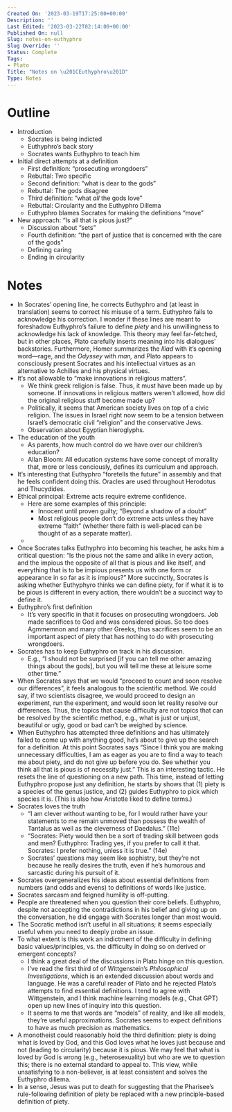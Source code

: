 ```yaml
---
Created On: '2023-03-19T17:25:00+00:00'
Description: ''
Last Edited: '2023-03-22T02:14:00+00:00'
Published On: null
Slug: notes-on-euthyphro
Slug Override: ''
Status: Complete
Tags:
- Plato
Title: "Notes on \u201CEuthyphro\u201D"
Type: Notes
---
```

<h1>Outline</h1>
<ul>
<li>Introduction
<ul>
<li>Socrates is being indicted</li>
<li>Euthyphro’s back story</li>
<li>Socrates wants Euthyphro to teach him</li>
</ul></li>
<li>Initial direct attempts at a definition
<ul>
<li>First definition: “prosecuting wrongdoers”</li>
<li>Rebuttal: Two specific</li>
<li>Second definition: “what is dear to the gods”</li>
<li>Rebuttal: The gods disagree</li>
<li>Third definition: “what <em>all</em> the gods love”</li>
<li>Rebuttal: Circularity and the Euthyphro Dillema</li>
<li>Euthyphro blames Socrates for making the definitions “move”</li>
</ul></li>
<li>New approach: “Is all that is pious just?”
<ul>
<li>Discussion about “sets”</li>
<li>Fourth definition: “the part of justice that is concerned with the care of the gods”</li>
<li>Defining caring</li>
<li>Ending in circularity</li>
</ul></li>
</ul>
<h1>Notes</h1>
<ul>
<li>In Socrates’ opening line, he corrects Euthyphro and (at least in translation) seems to correct his misuse of a term. Euthyphro fails to acknowledge his correction. I wonder if these lines are meant to foreshadow Euthyphro’s failure to define <em>piety</em> and his unwillingness to acknowledge his lack of knowledge. This theory may feel far-fetched, but in other places, Plato carefully inserts meaning into his dialogues’ backstories. Furthermore, Homer summarizes the <em>Iliad</em> with it’s opening word—rage, and the <em>Odyssey</em> with <em>man,</em> and Plato appears to consciously present Socrates and his intellectual virtues as an alternative to Achilles and his physical virtues.</li>
<li>It’s not allowable to “make innovations in religious matters”.
<ul>
<li>We think greek religion is false. Thus, it must have been made up by someone. If innovations in religious matters weren’t allowed, how did the original religious stuff become made up?</li>
<li>Politically, it seems that American society lives on top of a civic religion. The issues in Israel right now seem to be a tension between Israel’s democratic civil “religion” and the conservative Jews.</li>
<li>Observation about Egyptian hieroglyphs.</li>
</ul></li>
<li>The education of the youth
<ul>
<li>As parents, how much control do we have over our children’s education?</li>
<li>Allan Bloom: All education systems have some concept of morality that, more or less conciously, defines its curriculum and approach.</li>
</ul></li>
<li>It’s interesting that Euthyphro “foretells the future” in assembly and that he feels confident doing this. Oracles are used throughout Herodotus and Thucydides.</li>
<li>Ethical principal: Extreme acts require extreme confidence.
<ul>
<li>Here are some examples of this principle:
<ul>
<li>Innocent until proven guilty; “Beyond a shadow of a doubt”</li>
<li>Most religious people don’t do extreme acts unless they have extreme “faith” (whether there faith is well-placed can be thought of as a separate matter).</li>
</ul></li>
<li></li>
</ul></li>
<li>Once Socrates talks Euthyphro into becoming his teacher, he asks him a critical question: “Is the pious not the same and alike in every action, and the impious the opposite of all that is pious and like itself, and everything that is to be impious presents us with one form or appearance in so far as it is impious?” More succinctly, Socrates is asking whether Euthyphyro thinks we can define piety, for if what it is to be pious is different in every action, there wouldn’t be a succinct way to define it.</li>
<li>Euthyphro’s first definition
<ul>
<li>It’s very specific in that it focuses on prosecuting wrongdoers. Job made sacrifices to God and was considered pious. So too does Agmmemnon and many other Greeks, thus sacrifices seem to be an important aspect of piety that has nothing to do with prosecuting wrongdoers.</li>
</ul></li>
<li>Socrates has to keep Euthyphro on track in his discussion.
<ul>
<li>E.g., “I should not be surprised [if you can tell me other amazing things about the gods], but you will tell me these at leisure some other time.”</li>
</ul></li>
<li>When Socrates says that we would “proceed to count and soon resolve our differences”, it feels analogous to the scientific method. We could say, if two scientists disagree, we would proceed to design an experiment, run the experiment, and would soon let reality resolve our differences. Thus, the topics that cause difficulty are not topics that can be resolved by the scientific method, e.g., what is just or unjust, beautiful or ugly, good or bad can’t be weighed by science.</li>
<li>When Euthyphro has attempted three definitions and has ultimately failed to come up with anything good, he’s about to give up the search for a definition. At this point Socrates says “Since I think you are making unnecessary difficulties, I am as eager as you are to find a way to teach me about piety, and do not give up before you do. See whether you think all that is pious is of necessity just.” This is an interesting tactic. He resets the line of questioning on a new path. This time, instead of letting Euthyphro propose just any definition, he starts by shows that (1) piety is a species of the genus justice, and (2) guides Euthyphro to pick which species it is. (This is also how Aristotle liked to define terms.)</li>
<li>Socrates loves the truth
<ul>
<li>“I am clever without wanting to be, for I would rather have your statements to me remain unmoved than possess the wealth of Tantalus as well as the cleverness of Daedalus.” (11e)</li>
<li>“Socrates: Piety would then be a sort of trading skill between gods and men? Euthyphro: Trading yes, if you prefer to call it that. Socrates: I prefer nothing, unless it is true.” (14e)</li>
<li>Socrates’ questions may seem like sophistry, but they’re not because he really desires the truth, even if he’s humorous and sarcastic during his pursuit of it.</li>
</ul></li>
<li>Socrates overgeneralizes his ideas about essential definitions from numbers (and odds and evens) to definitions of words like justice.</li>
<li>Socrates sarcasm and feigned humility is off-putting.</li>
<li>People are threatened when you question their core beliefs. Euthyphro, despite not accepting the contradictions in his belief and giving up on the conversation, he did engage with Socrates longer than most would.</li>
<li>The Socratic method isn’t useful in all situations; it seems especially useful when you need to deeply probe an issue.</li>
<li>To what extent is this work an indictment of the difficulty in defining basic values/principles, vs. the difficulty in doing so on derived or emergent concepts?
<ul>
<li>I think a great deal of the discussions in Plato hinge on this question.</li>
<li>I’ve read the first third of of Wittgenstein’s <em>Philosophical</em> <em>Investigations</em>, which is an extended discussion about words and language. He was a careful reader of Plato and he rejected Plato’s attempts to find essential definitions. I tend to agree with Wittgenstein, and I think machine learning models (e.g., Chat GPT) open up new lines of inquiry into this question.</li>
<li>It seems to me that words are “models” of reality, and like all models, they’re useful approximations. Socrates seems to expect definitions to have as much precision as mathematics.</li>
</ul></li>
<li>A monotheist could reasonably hold the third definition: piety is doing what is loved by God, and this God loves what he loves just because and not (leading to circularity) because it is pious. We may feel that what is loved by God is wrong (e.g., heterosexuality) but who are we to question this; there is no external standard to appeal to. This view, while unsatisfying to a non-believer, is at least consistent and solves the Euthyphro dillema.</li>
<li>In a sense, Jesus was put to death for suggesting that the Pharisee’s rule-following definition of piety be replaced with a new principle-based definition of piety.</li>
</ul>
